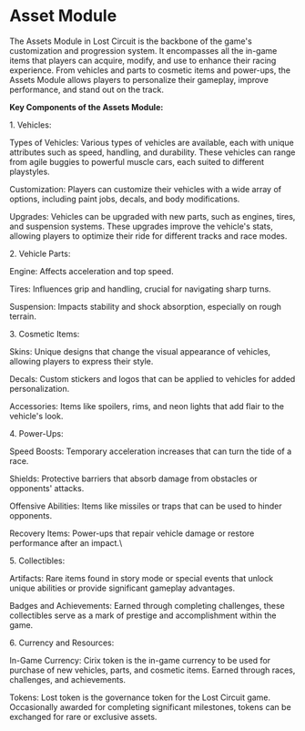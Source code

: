 # Asset Module

The Assets Module in Lost Circuit is the backbone of the game's customization and progression system. It encompasses all the in-game items that players can acquire, modify, and use to enhance their racing experience. From vehicles and parts to cosmetic items and power-ups, the Assets Module allows players to personalize their gameplay, improve performance, and stand out on the track.

&#x20;

**Key Components of the Assets Module:**

1\. Vehicles:

Types of Vehicles: Various types of vehicles are available, each with unique attributes such as speed, handling, and durability. These vehicles can range from agile buggies to powerful muscle cars, each suited to different playstyles.

Customization: Players can customize their vehicles with a wide array of options, including paint jobs, decals, and body modifications.

Upgrades: Vehicles can be upgraded with new parts, such as engines, tires, and suspension systems. These upgrades improve the vehicle's stats, allowing players to optimize their ride for different tracks and race modes.

2\. Vehicle Parts:

Engine: Affects acceleration and top speed.

Tires: Influences grip and handling, crucial for navigating sharp turns.

Suspension: Impacts stability and shock absorption, especially on rough terrain.

3\. Cosmetic Items:

Skins: Unique designs that change the visual appearance of vehicles, allowing players to express their style.

Decals: Custom stickers and logos that can be applied to vehicles for added personalization.

Accessories: Items like spoilers, rims, and neon lights that add flair to the vehicle's look.

4\. Power-Ups:

Speed Boosts: Temporary acceleration increases that can turn the tide of a race.

Shields: Protective barriers that absorb damage from obstacles or opponents' attacks.

Offensive Abilities: Items like missiles or traps that can be used to hinder opponents.

Recovery Items: Power-ups that repair vehicle damage or restore performance after an impact.\


5\. Collectibles:

Artifacts: Rare items found in story mode or special events that unlock unique abilities or provide significant gameplay advantages.

Badges and Achievements: Earned through completing challenges, these collectibles serve as a mark of prestige and accomplishment within the game.

6\. Currency and Resources:

In-Game Currency: Cirix token is the in-game currency to be used for  purchase of new vehicles,  parts, and cosmetic items. Earned through races, challenges, and achievements.

Tokens: Lost token is the governance token for the Lost Circuit game.  Occasionally awarded for completing significant milestones, tokens can be exchanged for rare or exclusive assets.
